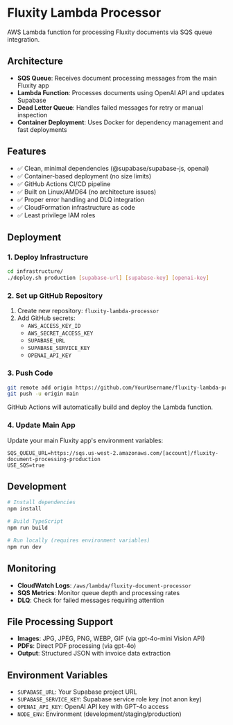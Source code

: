 # Fluxity Lambda Processor

AWS Lambda function for processing Fluxity documents via SQS queue integration.

## Architecture

- **SQS Queue**: Receives document processing messages from the main Fluxity app
- **Lambda Function**: Processes documents using OpenAI API and updates Supabase
- **Dead Letter Queue**: Handles failed messages for retry or manual inspection
- **Container Deployment**: Uses Docker for dependency management and fast deployments

## Features

- ✅ Clean, minimal dependencies (@supabase/supabase-js, openai)
- ✅ Container-based deployment (no size limits)
- ✅ GitHub Actions CI/CD pipeline
- ✅ Built on Linux/AMD64 (no architecture issues)
- ✅ Proper error handling and DLQ integration
- ✅ CloudFormation infrastructure as code
- ✅ Least privilege IAM roles

## Deployment

### 1. Deploy Infrastructure

```bash
cd infrastructure/
./deploy.sh production [supabase-url] [supabase-key] [openai-key]
```

### 2. Set up GitHub Repository

1. Create new repository: `fluxity-lambda-processor`
2. Add GitHub secrets:
   - `AWS_ACCESS_KEY_ID`
   - `AWS_SECRET_ACCESS_KEY`
   - `SUPABASE_URL`
   - `SUPABASE_SERVICE_KEY`
   - `OPENAI_API_KEY`

### 3. Push Code

```bash
git remote add origin https://github.com/YourUsername/fluxity-lambda-processor.git
git push -u origin main
```

GitHub Actions will automatically build and deploy the Lambda function.

### 4. Update Main App

Update your main Fluxity app's environment variables:

```env
SQS_QUEUE_URL=https://sqs.us-west-2.amazonaws.com/[account]/fluxity-document-processing-production
USE_SQS=true
```

## Development

```bash
# Install dependencies
npm install

# Build TypeScript
npm run build

# Run locally (requires environment variables)
npm run dev
```

## Monitoring

- **CloudWatch Logs**: `/aws/lambda/fluxity-document-processor`
- **SQS Metrics**: Monitor queue depth and processing rates
- **DLQ**: Check for failed messages requiring attention

## File Processing Support

- **Images**: JPG, JPEG, PNG, WEBP, GIF (via gpt-4o-mini Vision API)
- **PDFs**: Direct PDF processing (via gpt-4o)
- **Output**: Structured JSON with invoice data extraction

## Environment Variables

- `SUPABASE_URL`: Your Supabase project URL
- `SUPABASE_SERVICE_KEY`: Supabase service role key (not anon key)
- `OPENAI_API_KEY`: OpenAI API key with GPT-4o access
- `NODE_ENV`: Environment (development/staging/production)